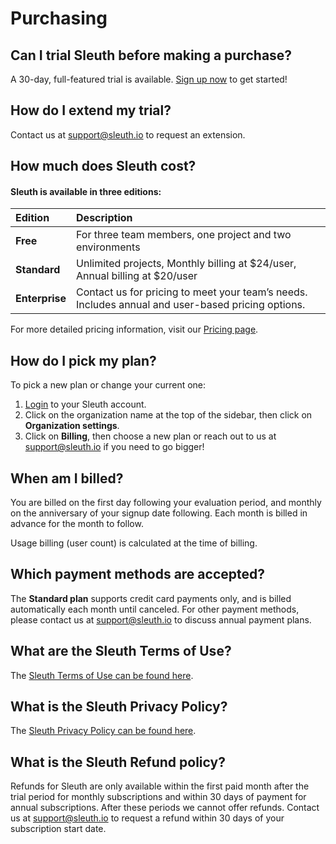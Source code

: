 # Purchasing

## **Can I trial Sleuth before making a purchase?**

A 30-day, full-featured trial is available. [Sign up now](https://app.sleuth.io/account/signup/) to get started!

## **How do I extend my trial?**

Contact us at [support@sleuth.io](mailto:support@sleuth.io) to request an extension.

## **How much does Sleuth cost?**

#### Sleuth is available in three editions:

| Edition | Description |
| :--- | :--- |
| **Free** | For three team members, one project and two environments |
| **Standard** | Unlimited projects,  Monthly billing at $24/user, Annual billing at $20/user |
| **Enterprise** | Contact us for pricing to meet your team’s needs. Includes annual and user-based pricing options. |

For more detailed pricing information, visit our [Pricing page](https://www.sleuth.io/pricing). 

## **How do I pick my plan?**

To pick a new plan or change your current one: 

1. [Login](https://app.sleuth.io/accounts/login/) to your Sleuth account. 
2. Click on the organization name at the top of the sidebar, then click on **Organization settings**. 
3. Click on **Billing**, then choose a new plan or reach out to us at [support@sleuth.io](mailto:support@sleuth.io?subject=Upgrade%20my%20Sleuth%20plan!) if you need to go bigger! 

## **When am I billed?**

You are billed on the first day following your evaluation period, and monthly on the anniversary of your signup date following. Each month is billed in advance for the month to follow.

Usage billing \(user count\) is calculated at the time of billing.

## **Which payment methods are accepted?**

The **Standard plan** supports credit card payments only, and is billed automatically each month until canceled. For other payment methods, please contact us at [support@sleuth.io](mailto:support@sleuth.io) to discuss annual payment plans.

## **What are the Sleuth Terms of Use?**

The [Sleuth Terms of Use can be found here](https://www.sleuth.io/terms).

## **What is the Sleuth Privacy Policy?**

The [Sleuth Privacy Policy can be found here](https://www.sleuth.io/privacy).

## **What is the Sleuth Refund policy?**

Refunds for Sleuth are only available within the first paid month after the trial period for monthly subscriptions and within 30 days of payment for annual subscriptions. After these periods we cannot offer refunds. Contact us at [support@sleuth.io](mailto:support@sleuth.io) to request a refund within 30 days of your subscription start date.

